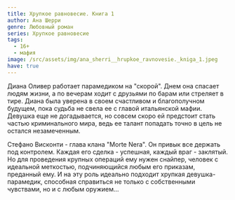 ```yaml
---
title: Хрупкое равновесие. Книга 1
author: Ана Шерри
genre: Любовный роман
series: Хрупкое равновесие
tags:
  - 16+
  - мафия
image: /src/assets/img/ana_sherri__hrupkoe_ravnovesie._kniga_1.jpeg
have: true
---
```

Диана Оливер работает парамедиком на "скорой". Днем она спасает людям жизни, а по вечерам ходит с друзьями по барам или стреляет в тире. Диана была уверена в своем счастливом и благополучном будущем, пока судьба не свела ее с главой итальянской мафии. Девушка еще не догадывается, но совсем скоро ей предстоит стать частью криминального мира, ведь ее талант попадать точно в цель не остался незамеченным.

Стефано Висконти - глава клана "Morte Nera". Он привык все держать под контролем. Каждая его сделка - успешная, каждый враг - заклятый. Но для проведения крупных операций ему нужен снайпер, человек с идеальной меткостью, подчиняющийся любым его приказам, преданный ему. И на эту роль идеально подходит хрупкая девушка-парамедик, способная справиться не только с собственными чувствами, но и с любым оружием…
